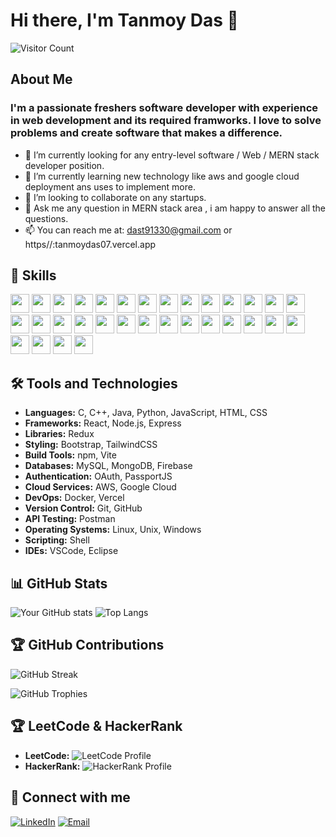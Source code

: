 # Hi there, I'm Tanmoy Das 👋
![Visitor Count](https://hits.dwyl.com/Tanmoydas27/Tanmoydas27.svg)

## About Me
### I'm a passionate freshers software developer with experience in web development and its required framworks. I love to solve problems and create software that makes a difference.

- 🔭 I’m currently looking for any entry-level software / Web / MERN stack developer position.
- 🌱 I’m currently learning new technology like aws and google cloud deployment ans uses to implement more.
- 👯 I’m looking to collaborate on any startups.
- 💬 Ask me any question in MERN stack area , i am happy to answer all the questions.
- 📫 You can reach me at: dast91330@gmail.com or https//:tanmoydas07.vercel.app 

## 🚀 Skills
<p>
  <img src="https://img.shields.io/badge/-C-000?&logo=C" height="30">
  <img src="https://img.shields.io/badge/-C++-00599C?&logo=C%2B%2B" height="30">
  <img src="https://img.shields.io/badge/-Java-007396?&logo=Java" height="30">
  <img src="https://img.shields.io/badge/-Python-3776AB?&logo=Python" height="30">
  <img src="https://img.shields.io/badge/-JavaScript-F7DF1E?&logo=JavaScript" height="30">
  <img src="https://img.shields.io/badge/-HTML-E34F26?&logo=HTML5" height="30">
  <img src="https://img.shields.io/badge/-CSS-1572B6?&logo=CSS3" height="30">
  <img src="https://img.shields.io/badge/-Bootstrap-563D7C?&logo=Bootstrap" height="30">
  <img src="https://img.shields.io/badge/-TailwindCSS-38B2AC?&logo=tailwind-css" height="30">
  <img src="https://img.shields.io/badge/-npm-CB3837?&logo=npm" height="30">
  <img src="https://img.shields.io/badge/-Node.js-339933?&logo=Node.js" height="30">
  <img src="https://img.shields.io/badge/-Express-000000?&logo=Express" height="30">
  <img src="https://img.shields.io/badge/-React-61DAFB?&logo=React" height="30">
  <img src="https://img.shields.io/badge/-Redux-764ABC?&logo=Redux" height="30">
  <img src="https://img.shields.io/badge/-Vite-646CFF?&logo=vite" height="30">
  <img src="https://img.shields.io/badge/-Firebase-FFCA28?&logo=Firebase" height="30">
  <img src="https://img.shields.io/badge/-OAuth-000000?&logo=OAuth" height="30">
  <img src="https://img.shields.io/badge/-PassportJS-34E27A?&logo=passport" height="30">
  <img src="https://img.shields.io/badge/-MongoDB-47A248?&logo=MongoDB" height="30">
  <img src="https://img.shields.io/badge/-MySQL-4479A1?&logo=MySQL" height="30">
  <img src="https://img.shields.io/badge/-AWS-232F3E?&logo=Amazon-AWS" height="30">
  <img src="https://img.shields.io/badge/-Google_Cloud-4285F4?&logo=Google-Cloud" height="30">
  <img src="https://img.shields.io/badge/-Git-F05032?&logo=Git" height="30">
  <img src="https://img.shields.io/badge/-Docker-2496ED?&logo=Docker" height="30">
  <img src="https://img.shields.io/badge/-Postman-FF6C37?&logo=Postman" height="30">
  <img src="https://img.shields.io/badge/-Linux-FCC624?&logo=Linux" height="30">
  <img src="https://img.shields.io/badge/-Unix-000000?&logo=unix" height="30">
  <img src="https://img.shields.io/badge/-Shell-5391FE?&logo=gnu-bash" height="30">
  <img src="https://img.shields.io/badge/-VSCode-007ACC?&logo=visual-studio-code" height="30">
  <img src="https://img.shields.io/badge/-Eclipse-2C2255?&logo=Eclipse" height="30">
  <img src="https://img.shields.io/badge/-Vercel-000000?&logo=Vercel" height="30">
  <img src="https://img.shields.io/badge/-GitHub-181717?&logo=GitHub" height="30">
</p>

## 🛠️ Tools and Technologies
<!-- List out tools and technologies you are proficient in -->
- **Languages:** C, C++, Java, Python, JavaScript, HTML, CSS
- **Frameworks:** React, Node.js, Express
- **Libraries:** Redux
- **Styling:** Bootstrap, TailwindCSS
- **Build Tools:** npm, Vite
- **Databases:** MySQL, MongoDB, Firebase
- **Authentication:** OAuth, PassportJS
- **Cloud Services:** AWS, Google Cloud
- **DevOps:** Docker, Vercel
- **Version Control:** Git, GitHub
- **API Testing:** Postman
- **Operating Systems:** Linux, Unix, Windows 
- **Scripting:** Shell
- **IDEs:** VSCode, Eclipse

## 📊 GitHub Stats
![Your GitHub stats](https://github-readme-stats.vercel.app/api?username=Tanmoydas27&show_icons=true&theme=radical)
![Top Langs](https://github-readme-stats.vercel.app/api/top-langs/?username=Tanmoydas27&layout=compact&theme=radical)

## 🏆 GitHub Contributions
![GitHub Streak](https://github-readme-streak-stats.herokuapp.com/?user=Tanmoydas27&theme=radical)

<!-- Display GitHub trophies -->
![GitHub Trophies](https://github-profile-trophy.vercel.app/?username=Tanmoydas27&theme=radical)


## 🏆 LeetCode & HackerRank
- **LeetCode:** ![LeetCode Profile](https://img.shields.io/badge/-LeetCode-FFA116?&logo=LeetCode&link=https://leetcode.com/tanmoydas2710)
- **HackerRank:** ![HackerRank Profile](https://img.shields.io/badge/-HackerRank-2EC866?&logo=HackerRank&link=https://www.hackerrank.com/dast91330)


## 💬 Connect with me
<!-- Add social media links to connect with you -->
[![LinkedIn](https://img.shields.io/badge/-LinkedIn-0077B5?&logo=LinkedIn&logoColor=white&link=https://www.linkedin.com/in/tanmoy-das-cse/)](https://www.linkedin.com/in/tanmoy-das-cse/)
[![Email](https://img.shields.io/badge/-Email-D14836?&logo=Gmail&logoColor=white&link=mailto:dast91330@gmail.com)](mailto:dast91330@gmail.com)
